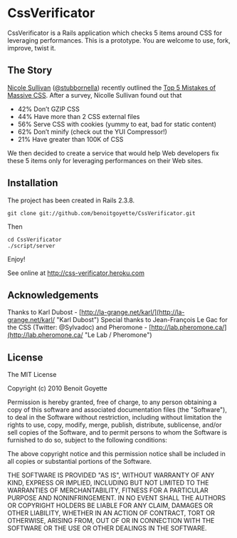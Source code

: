 # CssVerificator

CssVerificator is a Rails application which checks 5 items around CSS for leveraging performances. This is a prototype. You are welcome to use, fork, improve, twist it.

## The Story

[Nicole Sullivan](http://www.stubbornella.org/) ([@stubbornella](http://twitter.com/stubbornella)) recently outlined the [Top 5 Mistakes of Massive CSS](http://www.stubbornella.org/content/2010/07/01/top-5-mistakes-of-massive-css/). After a survey, Nicolle Sullivan found out that

* 42% Don’t GZIP CSS
* 44% Have more than 2 CSS external files
* 56% Serve CSS with cookies (yummy to eat, bad for static content)
* 62% Don’t minify (check out the YUI Compressor!)
* 21% Have greater than 100K of CSS

We then decided to create a service that would help Web developers fix these 5 items only for leveraging performances on their Web sites.

## Installation 

The project has been created in Rails 2.3.8.

    git clone git://github.com/benoitgoyette/CssVerificator.git

Then 

    cd CssVerificator
    ./script/server

Enjoy!

See online at http://css-verificator.heroku.com

## Acknowledgements 

Thanks to Karl Dubost - [http://la-grange.net/karl/](http://la-grange.net/karl/ "Karl Dubost")
Special thanks to Jean-François Le Gac for the CSS (Twitter: @Sylvadoc)
and Pheromone - [http://lab.pheromone.ca/](http://lab.pheromone.ca/ "Le Lab / Pheromone")


## License 

The MIT License

Copyright (c) 2010 Benoit Goyette

Permission is hereby granted, free of charge, to any person obtaining a copy
of this software and associated documentation files (the "Software"), to deal
in the Software without restriction, including without limitation the rights
to use, copy, modify, merge, publish, distribute, sublicense, and/or sell
copies of the Software, and to permit persons to whom the Software is
furnished to do so, subject to the following conditions:

The above copyright notice and this permission notice shall be included in
all copies or substantial portions of the Software.

THE SOFTWARE IS PROVIDED "AS IS", WITHOUT WARRANTY OF ANY KIND, EXPRESS OR
IMPLIED, INCLUDING BUT NOT LIMITED TO THE WARRANTIES OF MERCHANTABILITY,
FITNESS FOR A PARTICULAR PURPOSE AND NONINFRINGEMENT. IN NO EVENT SHALL THE
AUTHORS OR COPYRIGHT HOLDERS BE LIABLE FOR ANY CLAIM, DAMAGES OR OTHER
LIABILITY, WHETHER IN AN ACTION OF CONTRACT, TORT OR OTHERWISE, ARISING FROM,
OUT OF OR IN CONNECTION WITH THE SOFTWARE OR THE USE OR OTHER DEALINGS IN
THE SOFTWARE.